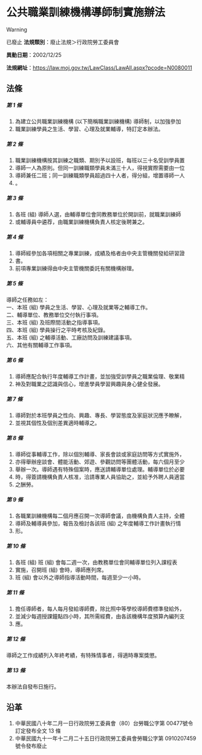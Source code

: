 # 公共職業訓練機構導師制實施辦法


> [!WARNING]
> 已廢止
**法規類別**：廢止法規＞行政院勞工委員會

**異動日期**：2002/12/25  

**法規網址**：https://law.moj.gov.tw/LawClass/LawAll.aspx?pcode=N0080011



## 法條
##### 第 1 條
1. 為建立公共職業訓練機構 (以下簡稱職業訓練機構) 導師制，以加強參加
1. 職業訓練學員之生活、學習、心理及就業輔導，特訂定本辦法。

##### 第 2 條
1. 職業訓練機構按其訓練之職類、期別予以設班，每班以三十名受訓學員置
1. 導師一人為原則。但同一訓練職類學員未滿三十人，得視實際需要由一位
1. 導師兼任二班；同一訓練職類學員超過四十人者，得分組，增置導師一人
1. 。

##### 第 3 條
1. 各班 (組) 導師人選，由輔導單位會同教務單位於開訓前，就職業訓練師
1. 或輔導員中遴荐，由職業訓練機構負責人核定後聘兼之。

##### 第 4 條
1. 導師經參加各項相關之專業訓練，成績及格者由中央主管機關發給研習證
1. 書。
1. 前項專業訓練得由中央主管機關委託有關機構辦理。

##### 第 5 條
導師之任務如左：  
一、本班 (組) 學員之生活、學習、心理及就業等之輔導工作。  
二、輔導單位、教務單位交付執行事項。  
三、本班 (組) 及班際間活動之指導事項。  
四、本班 (組) 學員操行之平時考核及紀錄。  
五、本班 (組) 之輔導活動、工廠訪問及訓練建議事項。  
六、其他有關輔導工作事項。

##### 第 6 條
1. 導師應配合執行年度輔導工作計畫，並加強受訓學員之職業倫理、敬業精
1. 神及對職業之認識與信心，增進學員學習興趣與身心健全發展。

##### 第 7 條
1. 導師對於本班學員之性向、興趣、專長、學習態度及家庭狀況應予瞭解，
1. 並視其個性及個別差異適時輔導之。

##### 第 8 條
1. 導師從事輔導工作，除以個別輔導、家長會談或家庭訪問等方式實施外，
1. 亦得舉辦座談會、體能活動、郊遊、參觀訪問等團體活動，每六個月至少
1. 舉辦一次。導師遇有特殊個案時，應送請輔導單位處理。輔導單位於必要
1. 時，得簽請機構負責人核准，洽請專業人員協助之，並給予外聘人員適當
1. 之酬勞。

##### 第 9 條
1. 各職業訓練機構每二個月應召開一次導師會議，由機構負責人主持，全體
1. 導師及輔導員參加，報告及檢討各該班 (組) 之年度輔導工作計畫執行情
1. 形。

##### 第 10 條
1. 各班 (組) 班 (組) 會每二週一次，由教務單位會同輔導單位列入課程表
1. 實施，召開班 (組) 會時，導師應列席。
1. 班 (組) 會以外之導師指導活動時間，每週至少一小時。

##### 第 11 條
1. 擔任導師者，每人每月發給導師費，除比照中等學校導師費標準發給外，
1. 並減少每週授課鐘點四小時，其所需經費，由各該機構年度預算內編列支
1. 應。

##### 第 12 條
導師之工作成績列入年終考績，有特殊情事者，得適時專案獎懲。

##### 第 13 條
本辦法自發布日施行。

## 沿革
1. 中華民國八十年二月一日行政院勞工委員會（80）台勞職公字第 00477號令訂定發布全文 13 條
1. 中華民國九十一年十二月二十五日行政院勞工委員會勞職公字第 0910207459 號令發布廢止
